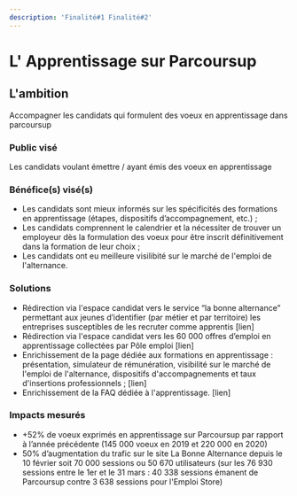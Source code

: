 ```yaml
---
description: 'Finalité#1 Finalité#2'
---
```


# L' Apprentissage sur Parcoursup

## L'ambition

Accompagner les candidats qui formulent des voeux en apprentissage dans parcoursup

### Public visé

Les candidats voulant émettre / ayant émis des voeux en apprentissage

### Bénéfice\(s\) visé\(s\)

* Les candidats sont mieux informés sur les spécificités des formations en apprentissage \(étapes, dispositifs d’accompagnement, etc.\) ;
* Les candidats comprennent le calendrier et la nécessiter de trouver un employeur dès la formulation des voeux pour être inscrit définitivement dans la formation de leur choix ;
* Les candidats ont eu meilleure visilibité sur le marché de l'emploi de l'alternance.

### Solutions

* Rédirection via l'espace candidat vers le service “la bonne alternance” permettant aux jeunes d’identifier \(par métier et par territoire\) les entreprises susceptibles de les recruter comme apprentis \[lien\]
* Rédirection via l'espace candidat vers les 60 000 offres d’emploi en apprentissage collectées par Pôle emploi \[lien\]
* Enrichissement de la page dédiée aux formations en apprentissage : présentation, simulateur de rémunération, visibilité sur le marché de l'emploi de l'alternance, dispositifs d'accompagnements et taux d'insertions professionnels ; \[lien\]
* Enrichissement de la FAQ dédiée à l'apprentissage. \[lien\]

### Impacts mesurés

* +52% de voeux exprimés en apprentissage sur Parcoursup par rapport à l’année précédente \(145 000 voeux en 2019 et 220 000 en 2020\)
* 50% d’augmentation du trafic sur le site La Bonne Alternance depuis le 10 février soit 70 000 sessions ou 50 670 utilisateurs \(sur les 76 930 sessions entre le 1er et le 31 mars : 40 338 sessions émanent de Parcoursup contre 3 638 sessions pour l'Emploi Store\)

